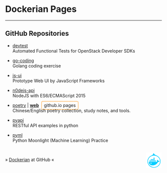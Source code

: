 # Dockerian Pages

---

## GitHub Repositories

* [devtest](https://github.com/dockerian/devtest) <br/>
  Automated Functional Tests for OpenStack Developer SDKs

* [go-coding](https://github.com/dockerian/go-coding) <br/>
  Golang coding exercise

* [js-ui](https://github.com/dockerian/js-ui) <br/>
  Prototype Web UI by JavaScript Frameworks

* [n0dejs-api](https://github.com/dockerian/n0dejs-api) <br/>
  NodeJS with ES6/ECMAScript 2015

* [poetry](https://github.com/dockerian/poetry) | **[web](https://dockerian.github.io/poetry/)** <a href="https://dockerian.github.io/poetry/" style="text-decoration:none"><span style="border-radius:0.35em;border:dotted darkorange 0.15em;padding:0.2em 0.5em 0.3em 0.5em;margin:0.5em 0.25em;">github.io pages</span></a><br/>
  Chinese/English poetry collection, study notes, and tools.

* [pyapi](https://github.com/dockerian/pyapi) <br/>
  RESTful API examples in python

* [pyml](https://github.com/dockerian/pyml) <br/>
  Python Moonlight (Machine Learning) Practice




<br/>
<a href="https://github.com/dockerian" style="text-decoration:none;"><img src="favicon.png" style="border:0;height:50;width:50px;" height="50" alt="dockerian" border="0" title="Dockerian" align="right" valign="top" /></a>


&raquo; <a href="https://github.com/dockerian">Dockerian</a> at GitHub &laquo;

